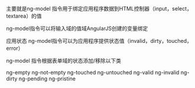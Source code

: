 主要就是ng-model 指令用于绑定应用程序数据到HTML控制器（input，select，textarea）的值

ng-model指令可以将输入域的值域AngularJS创建的变量绑定

应用状态
ng-model指令可以为应用程序提供状态值（invalid，dirty，touched，error）

ng-model 指令根据表单域的状态添加/移除以下类

ng-empty
ng-not-empty
ng-touched
ng-untouched
ng-valid
ng-invalid
ng-dirty
ng-pending
ng-pristine